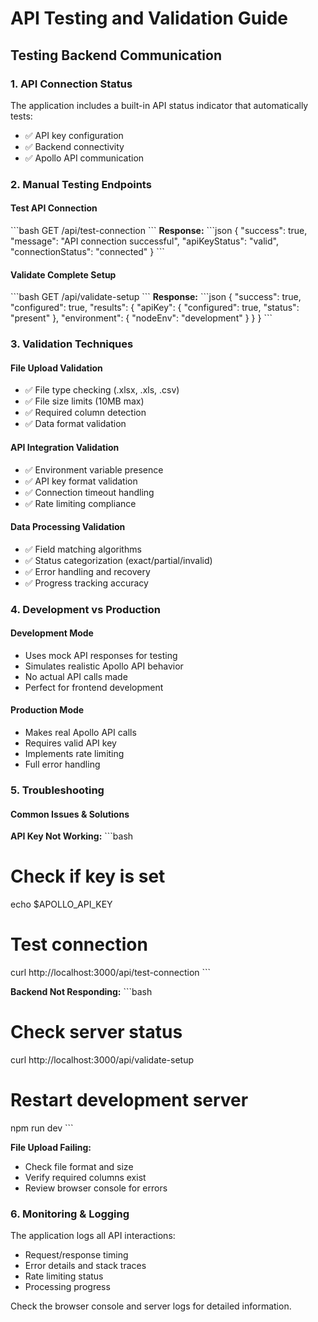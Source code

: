 # API Testing and Validation Guide

## Testing Backend Communication

### 1. API Connection Status
The application includes a built-in API status indicator that automatically tests:
- ✅ API key configuration
- ✅ Backend connectivity  
- ✅ Apollo API communication

### 2. Manual Testing Endpoints

#### Test API Connection
\`\`\`bash
GET /api/test-connection
\`\`\`
**Response:**
\`\`\`json
{
  "success": true,
  "message": "API connection successful",
  "apiKeyStatus": "valid",
  "connectionStatus": "connected"
}
\`\`\`

#### Validate Complete Setup
\`\`\`bash
GET /api/validate-setup
\`\`\`
**Response:**
\`\`\`json
{
  "success": true,
  "configured": true,
  "results": {
    "apiKey": { "configured": true, "status": "present" },
    "environment": { "nodeEnv": "development" }
  }
}
\`\`\`

### 3. Validation Techniques

#### File Upload Validation
- ✅ File type checking (.xlsx, .xls, .csv)
- ✅ File size limits (10MB max)
- ✅ Required column detection
- ✅ Data format validation

#### API Integration Validation
- ✅ Environment variable presence
- ✅ API key format validation
- ✅ Connection timeout handling
- ✅ Rate limiting compliance

#### Data Processing Validation
- ✅ Field matching algorithms
- ✅ Status categorization (exact/partial/invalid)
- ✅ Error handling and recovery
- ✅ Progress tracking accuracy

### 4. Development vs Production

#### Development Mode
- Uses mock API responses for testing
- Simulates realistic Apollo API behavior
- No actual API calls made
- Perfect for frontend development

#### Production Mode
- Makes real Apollo API calls
- Requires valid API key
- Implements rate limiting
- Full error handling

### 5. Troubleshooting

#### Common Issues & Solutions

**API Key Not Working:**
\`\`\`bash
# Check if key is set
echo $APOLLO_API_KEY

# Test connection
curl http://localhost:3000/api/test-connection
\`\`\`

**Backend Not Responding:**
\`\`\`bash
# Check server status
curl http://localhost:3000/api/validate-setup

# Restart development server
npm run dev
\`\`\`

**File Upload Failing:**
- Check file format and size
- Verify required columns exist
- Review browser console for errors

### 6. Monitoring & Logging

The application logs all API interactions:
- Request/response timing
- Error details and stack traces
- Rate limiting status
- Processing progress

Check the browser console and server logs for detailed information.
